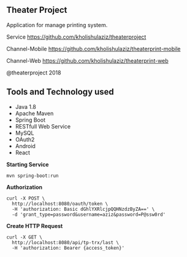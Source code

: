 ## Theater Project
Application for manage printing system.

Service 
https://github.com/kholishulaziz/theaterproject

Channel-Mobile
https://github.com/kholishulaziz/theaterprint-mobile

Channel-Web 
https://github.com/kholishulaziz/theaterprint-web

@theaterproject
2018

## Tools and Technology used
* Java 1.8
* Apache Maven
* Spring Boot
* RESTfull Web Service
* MySQL
* OAuth2
* Android
* React

**Starting Service**
```
mvn spring-boot:run
```

**Authorization**
```
curl -X POST \
  http://localhost:8080/oauth/token \
  -H 'authorization: Basic dGhlYXRlcjpQQHNzdzByZA==' \
  -d 'grant_type=password&username=aziz&password=P@ssw0rd'
```

**Create HTTP Request**
```
curl -X GET \
  http://localhost:8080/api/tp-trx/last \
  -H 'authorization: Bearer {access_token}'
```